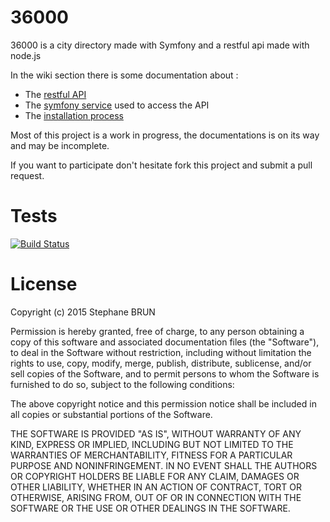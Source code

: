 # 36000
36000 is a city directory made with Symfony and a restful api made with node.js

In the wiki section there is some documentation about :

* The [restful API](https://github.com/sbnet/36000/wiki)
* The [symfony service](#) used to access the API
* The [installation process](https://github.com/sbnet/36000/wiki/install)

Most of this project is a work in progress, the documentations is on its way and may be incomplete.

If you want to participate don't hesitate fork this project and submit a pull request.

# Tests

[![Build Status](https://travis-ci.org/sbnet/36000.svg?branch=master)](https://travis-ci.org/sbnet/36000)

# License

Copyright (c) 2015 Stephane BRUN

Permission is hereby granted, free of charge, to any person obtaining a copy of this software and associated documentation files (the "Software"), to deal in the Software without restriction, including without limitation the rights to use, copy, modify, merge, publish, distribute, sublicense, and/or sell copies of the Software, and to permit persons to whom the Software is furnished to do so, subject to the following conditions:

The above copyright notice and this permission notice shall be included in all copies or substantial portions of the Software.

THE SOFTWARE IS PROVIDED "AS IS", WITHOUT WARRANTY OF ANY KIND, EXPRESS OR IMPLIED, INCLUDING BUT NOT LIMITED TO THE WARRANTIES OF MERCHANTABILITY, FITNESS FOR A PARTICULAR PURPOSE AND NONINFRINGEMENT. IN NO EVENT SHALL THE AUTHORS OR COPYRIGHT HOLDERS BE LIABLE FOR ANY CLAIM, DAMAGES OR OTHER LIABILITY, WHETHER IN AN ACTION OF CONTRACT, TORT OR OTHERWISE, ARISING FROM, OUT OF OR IN CONNECTION WITH THE SOFTWARE OR THE USE OR OTHER DEALINGS IN THE SOFTWARE.
